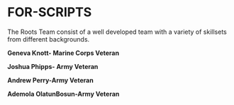 # FOR-SCRIPTS

The Roots Team consist of a well developed team with a variety of skillsets from different backgrounds. 

**Geneva Knott- Marine Corps Veteran**

**Joshua Phipps- Army Veteran**

**Andrew Perry-Army Veteran**

**Ademola OlatunBosun-Army Veteran**
